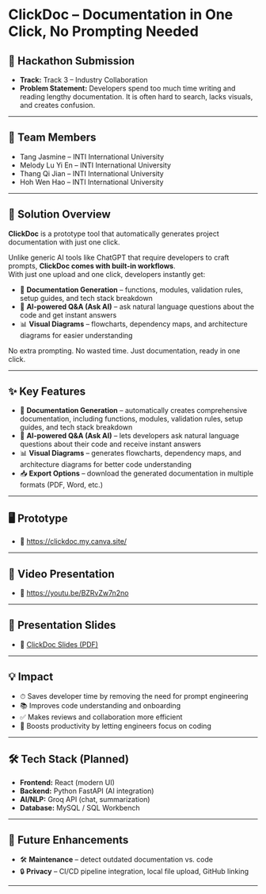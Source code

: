 # ClickDoc – Documentation in One Click, No Prompting Needed  

## 🚀 Hackathon Submission
- **Track:** Track 3 – Industry Collaboration  
- **Problem Statement:** Developers spend too much time writing and reading lengthy documentation. It is often hard to search, lacks visuals, and creates confusion.  

---

## 👥 Team Members
- Tang Jasmine – INTI International University  
- Melody Lu Yi En – INTI International University  
- Thang Qi Jian – INTI International University  
- Hoh Wen Hao – INTI International University  

---

## 📖 Solution Overview
**ClickDoc** is a prototype tool that automatically generates project documentation with just one click.  

Unlike generic AI tools like ChatGPT that require developers to craft prompts, **ClickDoc comes with built-in workflows**.  
With just one upload and one click, developers instantly get:  

- 📄 **Documentation Generation** – functions, modules, validation rules, setup guides, and tech stack breakdown  
- 🤖 **AI-powered Q&A (Ask AI)** – ask natural language questions about the code and get instant answers  
- 📊 **Visual Diagrams** – flowcharts, dependency maps, and architecture diagrams for easier understanding  

No extra prompting. No wasted time. Just documentation, ready in one click.  

---

## ✨ Key Features
- 📄 **Documentation Generation** – automatically creates comprehensive documentation, including functions, modules, validation rules, setup guides, and tech stack breakdown  
- 🤖 **AI-powered Q&A (Ask AI)** – lets developers ask natural language questions about their code and receive instant answers  
- 📊 **Visual Diagrams** – generates flowcharts, dependency maps, and architecture diagrams for better code understanding  
- 📥 **Export Options** – download the generated documentation in multiple formats (PDF, Word, etc.)  


---

## 🖥️ Prototype
- 🔗 https://clickdoc.my.canva.site/

---

## 🎥 Video Presentation
- 🔗 https://youtu.be/BZRvZw7n2no  

---

## 📑 Presentation Slides
- 📄 [ClickDoc Slides (PDF)](./docs/ClickDoc_ppt.pdf) 

---

## 💡 Impact
- ⏱ Saves developer time by removing the need for prompt engineering  
- 📚 Improves code understanding and onboarding  
- ✅ Makes reviews and collaboration more efficient  
- 🚀 Boosts productivity by letting engineers focus on coding  

---

## 🛠️ Tech Stack (Planned)
- **Frontend:** React (modern UI)  
- **Backend:** Python FastAPI (AI integration)  
- **AI/NLP:** Groq API (chat, summarization)  
- **Database:** MySQL / SQL Workbench  

---

## 🔮 Future Enhancements
- 🛠 **Maintenance** – detect outdated documentation vs. code  
- 🔒 **Privacy** – CI/CD pipeline integration, local file upload, GitHub linking  

---


